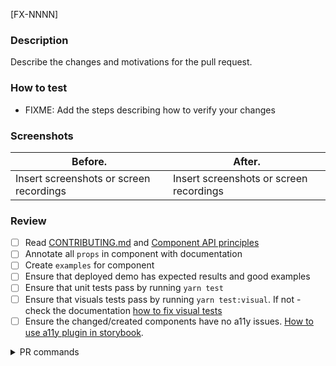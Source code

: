 [FX-NNNN]

### Description

Describe the changes and motivations for the pull request.

### How to test

- FIXME: Add the steps describing how to verify your changes

### Screenshots

| Before.                                 | After.                                  |
| --------------------------------------- | --------------------------------------- |
| Insert screenshots or screen recordings | Insert screenshots or screen recordings |

### Review

- [ ] Read [CONTRIBUTING.md](https://github.com/toptal/picasso/blob/master/CONTRIBUTING.md) and [Component API principles](https://github.com/toptal/picasso/blob/master/docs/api-principles.md)
- [ ] Annotate all `props` in component with documentation
- [ ] Create `examples` for component
- [ ] Ensure that deployed demo has expected results and good examples
- [ ] Ensure that unit tests pass by running `yarn test`
- [ ] Ensure that visuals tests pass by running `yarn test:visual`. If not - check the documentation [how to fix visual tests](https://github.com/toptal/picasso/blob/master/docs/contribution/visual-testing.md#fixing-broken-visual-tests-inside-a-pr)
- [ ] Ensure the changed/created components have no a11y issues. [How to use a11y plugin in storybook](https://github.com/toptal/picasso/blob/master/docs/contribution/a11y.md).

<details>
<summary>PR commands</summary>
<br />

List of available commands:

- `@toptal-bot run all` - Run whole pipeline
- `@toptal-bot run danger` - Danger checks
- `@toptal-bot run lint` - Run linter
- `@toptal-bot run test` - Run jest
- `@toptal-bot run build` - Check build
- `@toptal-bot run test:visual` or `@toptal-bot run visual` - Run visual tests
- `@toptal-bot run deploy:documentation` - Deploy documentation
- `@toptal-bot run package:alpha-release` - Release alpha version

</details>
